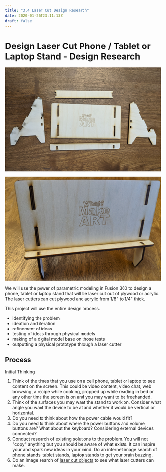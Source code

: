 ```yaml
---
title: "3.4 Laser Cut Design Research"
date: 2020-01-26T23:11:13Z
draft: false
---
```


# Design Laser Cut Phone / Tablet or Laptop Stand - Design Research

<div class="two-column-grid">

[![Laser Cut Parts Layed Out](2021-Laser-Cut-Stand-Parts-Layed-Out.jpg)](2021-Laser-Cut-Stand-Parts-Layed-Out.jpg)

[![Laser Cut Stand Assembled](2021-Laser-Cut-Stand-Assembeled.jpg)](2021-Laser-Cut-Stand-Assembeled.jpg)

</div>

We will use the power of parametric modeling in Fusion 360 to design a phone, tablet or laptop stand that will be laser cut out of plywood or acrylic. The laser cutters can cut plywood and acrylic from 1/8" to 1/4" thick.

This project will use the entire design process.

- identifying the problem
- ideation and iteration
- refinement of ideas
- testing of ideas through physical models
- making of a digital model base on those tests
- outputting a physical prototype through a laser cutter

## Process

Initial Thinking

1. Think of the times that you use on a cell phone, tablet or laptop to see content on the screen. This could be video content, video chat, web browsing, a recipe while cooking, propped up while reading in bed or any other time the screen is on and you may want to be freehanded.
2. Think of the surfaces you may want the stand to work on. Consider what angle you want the device to be at and whether it would be vertical or horizontal.
3. Do you need to think about how the power cable would fit?
4. Do you need to think about where the power buttons and volume buttons are? What about the keyboard? Considering external devices connected?
5. Conduct research of existing solutions to the problem. You will not "copy" anything but you should be aware of what exists. It can inspire your and spark new ideas in your mind. Do an internet image search of [phone stands](https://www.google.com/search?q=phone+stands&tbm=isch), [tablet stands](https://www.google.com/search?q=tablet+stands&tbm=isch), [laptop stands](https://www.google.com/search?q=laptop+stands&tbm=isch) to get your brain buzzing.
6. Do an image search of [laser cut objects](https://www.google.com/search?q=laser+cut+objects&tbm=isch) to see what laser cutters can make.
